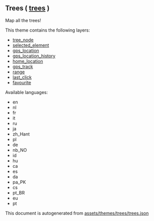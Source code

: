 [//]: # (WARNING: this file is automatically generated. Please find the sources at the bottom and edit those sources)

 Trees ( [trees](https://mapcomplete.org/trees) ) 
--------------------------------------------------



Map all the trees!

This theme contains the following layers:



  - [tree_node](../Layers/tree_node.md)
  - [selected_element](../Layers/selected_element.md)
  - [gps_location](../Layers/gps_location.md)
  - [gps_location_history](../Layers/gps_location_history.md)
  - [home_location](../Layers/home_location.md)
  - [gps_track](../Layers/gps_track.md)
  - [range](../Layers/range.md)
  - [last_click](../Layers/last_click.md)
  - [favourite](../Layers/favourite.md)


Available languages:



  - en
  - nl
  - fr
  - it
  - ru
  - ja
  - zh_Hant
  - pl
  - de
  - nb_NO
  - id
  - hu
  - ca
  - es
  - da
  - pa_PK
  - cs
  - pt_BR
  - eu
  - pt
 

This document is autogenerated from [assets/themes/trees/trees.json](https://github.com/pietervdvn/MapComplete/blob/develop/assets/themes/trees/trees.json)

